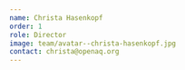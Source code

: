 ```yaml
---
name: Christa Hasenkopf
order: 1
role: Director
image: team/avatar--christa-hasenkopf.jpg
contact: christa@openaq.org
---
```

